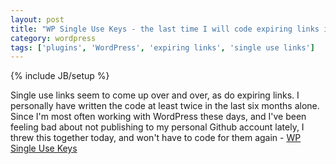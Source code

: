 ```yaml
---
layout: post
title: "WP Single Use Keys - the last time I will code expiring links in WP"
category: wordpress
tags: ['plugins', 'WordPress', 'expiring links', 'single use links']
---
```

{% include JB/setup %}

Single use links seem to come up over and over, as do expiring links. I personally have written the code at least twice in the last six months alone. Since I'm most
often working with WordPress these days, and I've been feeling bad about not publishing to my personal Github account lately, I threw this together today, and won't have
to code for them again - [WP Single Use Keys](http://beezee.github.com/WP-single-use-keys.html)